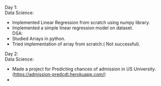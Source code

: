 
Day 1:  
Data Science:
- Implemented Linear Regression from scratch using numpy library.
- Implemented a simple linear regression model on dataset.   
DSA:  
- Studied Arrays in python.
- Tried implementation of array from scratch.( Not successful).

Day 2:  
Data Science:  
- Made a project for Predicting chances of admission in US University.(https://admission-predcdt.herokuapp.com/)
- 
